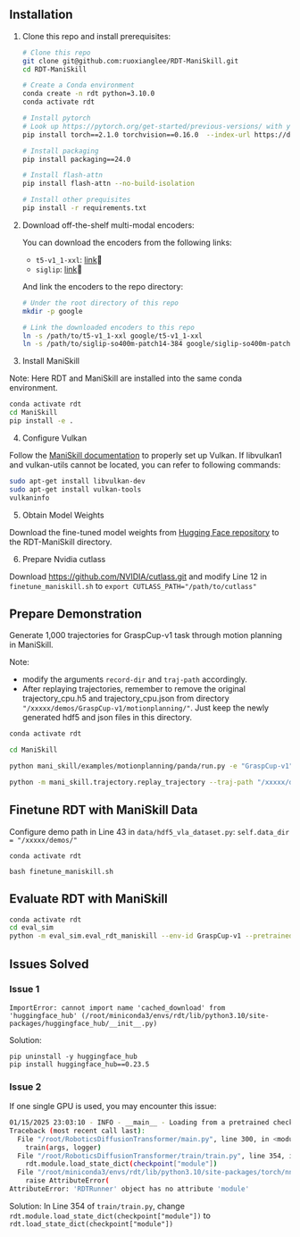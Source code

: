 ## Installation

1. Clone this repo and install prerequisites:

    ```bash
    # Clone this repo
    git clone git@github.com:ruoxianglee/RDT-ManiSkill.git
    cd RDT-ManiSkill
    
    # Create a Conda environment
    conda create -n rdt python=3.10.0
    conda activate rdt
    
    # Install pytorch
    # Look up https://pytorch.org/get-started/previous-versions/ with your cuda version for a correct command
    pip install torch==2.1.0 torchvision==0.16.0  --index-url https://download.pytorch.org/whl/cu121
    
    # Install packaging
    pip install packaging==24.0
    
    # Install flash-attn
    pip install flash-attn --no-build-isolation
    
    # Install other prequisites
    pip install -r requirements.txt
    ```

2. Download off-the-shelf multi-modal encoders:

   You can download the encoders from the following links:

   - `t5-v1_1-xxl`: [link](https://huggingface.co/google/t5-v1_1-xxl/tree/main)🤗
   - `siglip`: [link](https://huggingface.co/google/siglip-so400m-patch14-384)🤗

   And link the encoders to the repo directory:

   ```bash
   # Under the root directory of this repo
   mkdir -p google
   
   # Link the downloaded encoders to this repo
   ln -s /path/to/t5-v1_1-xxl google/t5-v1_1-xxl
   ln -s /path/to/siglip-so400m-patch14-384 google/siglip-so400m-patch14-384
   ```

3. Install ManiSkill
   
Note: Here RDT and ManiSkill are installed into the same conda environment.

```bash
conda activate rdt
cd ManiSkill
pip install -e .
```

4. Configure Vulkan
   
Follow the [ManiSkill documentation](https://maniskill.readthedocs.io/en/latest/user_guide/getting_started/installation.html#vulkan) to properly set up Vulkan. If libvulkan1 and vulkan-utils cannot be located, you can refer to following commands:
```bash
sudo apt-get install libvulkan-dev
sudo apt-get install vulkan-tools
vulkaninfo
```

5. Obtain Model Weights

Download the fine-tuned model weights from [Hugging Face repository](https://huggingface.co/robotics-diffusion-transformer/maniskill-model/tree/main/rdt) to the RDT-ManiSkill directory.


6. Prepare Nvidia cutlass
  
Download https://github.com/NVIDIA/cutlass.git and modify Line 12 in `finetune_maniskill.sh` to `export CUTLASS_PATH="/path/to/cutlass"`


## Prepare Demonstration
Generate 1,000 trajectories for GraspCup-v1 task through motion planning in ManiSkill.

Note: 
 - modify the arguments `record-dir` and `traj-path` accordingly.
 - After replaying trajectories, remember to remove the original trajectory_cpu.h5 and trajectory_cpu.json from directory `"/xxxxx/demos/GraspCup-v1/motionplanning/"`. Just keep the newly generated hdf5 and json files in this directory.

```bash
conda activate rdt

cd ManiSkill

python mani_skill/examples/motionplanning/panda/run.py -e "GraspCup-v1" --record-dir "/xxxxx/demos/" --traj-name="trajectory_cpu" -n 1000 --sim-backend "cpu" --only-count-success

python -m mani_skill.trajectory.replay_trajectory --traj-path "/xxxxx/demos/GraspCup-v1/motionplanning/trajectory_cpu.h5" --use-first-env-state --sim-backend cpu -c pd_joint_pos -o rgb --save-traj --num-procs 16

```


## Finetune RDT with ManiSkill Data
Configure demo path in Line 43 in `data/hdf5_vla_dataset.py`: `self.data_dir = "/xxxxx/demos/"`

```
conda activate rdt

bash finetune_maniskill.sh
```

## Evaluate RDT with ManiSkill
```bash
conda activate rdt 
cd eval_sim
python -m eval_sim.eval_rdt_maniskill --env-id GraspCup-v1 --pretrained_path PATH_TO_PRETRAINED_MODEL
```

## Issues Solved
### Issue 1
```ImportError: cannot import name 'cached_download' from 'huggingface_hub' (/root/miniconda3/envs/rdt/lib/python3.10/site-packages/huggingface_hub/__init__.py)```

Solution:
```
pip uninstall -y huggingface_hub
pip install huggingface_hub==0.23.5
```

### Issue 2
If one single GPU is used, you may encounter this issue:
```bash
01/15/2025 23:03:10 - INFO - __main__ - Loading from a pretrained checkpoint.
Traceback (most recent call last):
  File "/root/RoboticsDiffusionTransformer/main.py", line 300, in <module>
    train(args, logger)
  File "/root/RoboticsDiffusionTransformer/train/train.py", line 354, in train
    rdt.module.load_state_dict(checkpoint["module"])
  File "/root/miniconda3/envs/rdt/lib/python3.10/site-packages/torch/nn/modules/module.py", line 1931, in __getattr__
    raise AttributeError(
AttributeError: 'RDTRunner' object has no attribute 'module'
```

Solution: 
In Line 354 of `train/train.py`, change `rdt.module.load_state_dict(checkpoint["module"])` to `rdt.load_state_dict(checkpoint["module"])`
